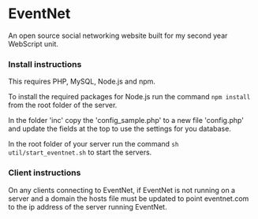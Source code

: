 # EventNet
An open source social networking website built for my second year WebScript unit.

### Install instructions

This requires PHP, MySQL, Node.js and npm.

To install the required packages for Node.js run the command `npm install` from the root folder of the server.

In the folder 'inc' copy the 'config_sample.php' to a new file 'config.php' and update the fields at the top to use the settings for you database.

In the root folder of your server run the command `sh util/start_eventnet.sh` to start the servers.

### Client instructions

On any clients connecting to EventNet, if EventNet is not running on a server and a domain the hosts file must be updated to point eventnet.com to the ip address of the server running EventNet.
